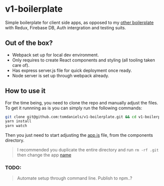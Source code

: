 # v1-boilerplate

Simple boilerplate for client side apps, as opposed to my [other boilerplate](https://github.com/tomdaniels/boiler-plate) with Redux, Firebase DB, Auth intergration and testing suits. 

## Out of the box? 

- Webpack set up for local dev environment.
- Only requires to create React components and styling (all tooling taken care of).
- Has express server.js file for quick deployment once ready.
- Node server is set up through webpack already. 

## How to use it

For the time being, you need to clone the repo and manually adjust the files. To get it runnning as is you can simply run the following commands: 
```bash
git clone git@github.com:tomdaniels/v1-boilerplate.git && cd v1-boilerplate
yarn install
yarn watch
```

Then you just need to start adjusting the [app.js](https://github.com/tomdaniels/v1-boilerplate/blob/master/src/components/app.js) file, from the components directory.

> I recommended you duplicate the entire directory and run `rm -rf .git` then change the app [name](https://github.com/tomdaniels/v1-boilerplate/blob/master/package.json#L2)

### TODO: 

> Automate setup through command line. 
> Publish to npm..? 
